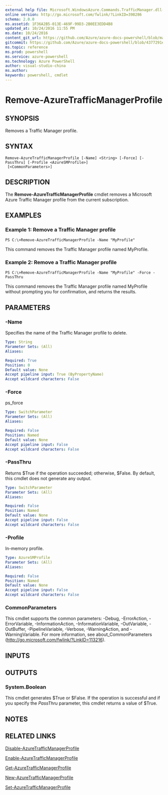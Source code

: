 ```yaml
---
external help file: Microsoft.WindowsAzure.Commands.TrafficManager.dll-Help.xml
online version: http://go.microsoft.com/fwlink/?LinkID=398286
schema: 2.0.0
ms.assetid: 1F36A2B5-013E-469F-99D3-2B0EE3EDD4B8
updated_at: 10/24/2016 11:55 PM
ms.date: 10/24/2016
content_git_url: https://github.com/Azure/azure-docs-powershell/blob/master/azureps-cmdlets-docs/ServiceManagement/Azure.TrafficManager/v1.1.6/Remove-AzureTrafficManagerProfile.md
gitcommit: https://github.com/Azure/azure-docs-powershell/blob/4377291ee360e58e2c1c5d644155daf6a0279055/azureps-cmdlets-docs/ServiceManagement/Azure.TrafficManager/v1.1.6/Remove-AzureTrafficManagerProfile.md
ms.topic: reference
ms.prod: powershell
ms.service: azure-powershell
ms.technology: Azure PowerShell
author: visual-studio-china
ms.author: 
keywords: powershell, cmdlet
---
```


# Remove-AzureTrafficManagerProfile

## SYNOPSIS
Removes a Traffic Manager profile.

## SYNTAX

```
Remove-AzureTrafficManagerProfile [-Name] <String> [-Force] [-PassThru] [-Profile <AzureSMProfile>]
 [<CommonParameters>]
```

## DESCRIPTION
The **Remove-AzureTrafficManagerProfile** cmdlet removes a Microsoft Azure Traffic Manager profile from the current subscription.

## EXAMPLES

### Example 1: Remove a Traffic Manager profile
```
PS C:\>Remove-AzureTrafficManagerProfile -Name "MyProfile"
```

This command removes the Traffic Manager profile named MyProfile.

### Example 2: Remove a Traffic Manager profile
```
PS C:\>Remove-AzureTrafficManagerProfile -Name "MyProfile" -Force -PassThru
```

This command removes the Traffic Manager profile named MyProfile without prompting you for confirmation, and returns the results.

## PARAMETERS

### -Name
Specifies the name of the Traffic Manager profile to delete.

```yaml
Type: String
Parameter Sets: (All)
Aliases: 

Required: True
Position: 0
Default value: None
Accept pipeline input: True (ByPropertyName)
Accept wildcard characters: False
```

### -Force
ps_force

```yaml
Type: SwitchParameter
Parameter Sets: (All)
Aliases: 

Required: False
Position: Named
Default value: None
Accept pipeline input: False
Accept wildcard characters: False
```

### -PassThru
Returns $True if the operation succeeded; otherwise, $False.
By default, this cmdlet does not generate any output.

```yaml
Type: SwitchParameter
Parameter Sets: (All)
Aliases: 

Required: False
Position: Named
Default value: None
Accept pipeline input: False
Accept wildcard characters: False
```

### -Profile
In-memory profile.

```yaml
Type: AzureSMProfile
Parameter Sets: (All)
Aliases: 

Required: False
Position: Named
Default value: None
Accept pipeline input: False
Accept wildcard characters: False
```

### CommonParameters
This cmdlet supports the common parameters: -Debug, -ErrorAction, -ErrorVariable, -InformationAction, -InformationVariable, -OutVariable, -OutBuffer, -PipelineVariable, -Verbose, -WarningAction, and -WarningVariable. For more information, see about_CommonParameters (http://go.microsoft.com/fwlink/?LinkID=113216).

## INPUTS

## OUTPUTS

### System.Boolean
This cmdlet generates $True or $False.
If the operation is successful and if you specify the *PassThru* parameter, this cmdlet returns a value of $True.

## NOTES

## RELATED LINKS

[Disable-AzureTrafficManagerProfile](xref:ServiceManagement/Azure.TrafficManager/v1.1.6/Disable-AzureTrafficManagerProfile.md)

[Enable-AzureTrafficManagerProfile](xref:ServiceManagement/Azure.TrafficManager/v1.1.6/Enable-AzureTrafficManagerProfile.md)

[Get-AzureTrafficManagerProfile](xref:ServiceManagement/Azure.TrafficManager/v1.1.6/Get-AzureTrafficManagerProfile.md)

[New-AzureTrafficManagerProfile](xref:ServiceManagement/Azure.TrafficManager/v1.1.6/New-AzureTrafficManagerProfile.md)

[Set-AzureTrafficManagerProfile](xref:ServiceManagement/Azure.TrafficManager/v1.1.6/Set-AzureTrafficManagerProfile.md)


